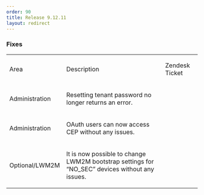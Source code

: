 ```yaml
---
order: 90
title: Release 9.12.11
layout: redirect
---
```


### Fixes


<table class="c4">

<col width = 150>

<tbody>

<tr class="c13">

<td class="c12" colspan="1" rowspan="1">

<span class="c15">Area</span>

</td>

<td class="c10" colspan="1" rowspan="1">

<span class="c15">Description</span>

</td>

<td class="c6" colspan="1" rowspan="1">

<span class="c15">Zendesk Ticket</span>

</td>

</tr>

<tr class="c13">

<td class="c12" colspan="1" rowspan="1">

<span class="c2">Administration</span>

</td>

<td class="c10" colspan="1" rowspan="1">

<span class="c2">Resetting tenant password no longer returns an error.</span>

</td>

<td class="c6" colspan="1" rowspan="1">

<span class="c2"></span>

</td>

</tr>

<tr class="c13">

<td class="c12" colspan="1" rowspan="1">

<span class="c2">Administration</span>

</td>

<td class="c10" colspan="1" rowspan="1">

<span class="c2">OAuth users can now access CEP without any issues.</span>

</td>

<td class="c6" colspan="1" rowspan="1">

<span class="c2"></span>

</td>

</tr>

<tr class="c13">

<td class="c12" colspan="1" rowspan="1">

<span class="c2">Optional/LWM2M</span>

</td>

<td class="c10" colspan="1" rowspan="1">

<span class="c2">It is now possible to change LWM2M bootstrap settings for “NO_SEC” devices without any issues.</span>

</td>

<td class="c6" colspan="1" rowspan="1">

<span class="c15"></span>

</td>

</tr>

</tbody>

</table>